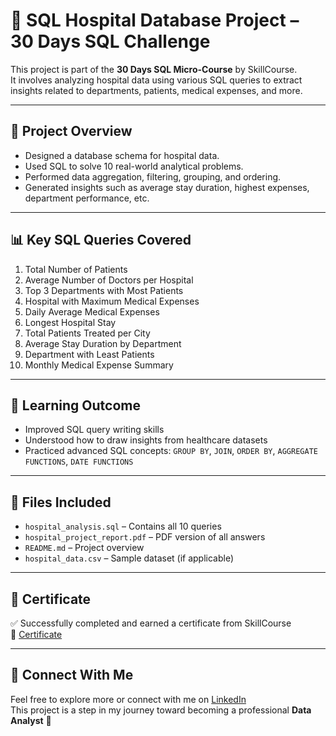 # 🏥 SQL Hospital Database Project – 30 Days SQL Challenge

This project is part of the **30 Days SQL Micro-Course** by SkillCourse.  
It involves analyzing hospital data using various SQL queries to extract insights related to departments, patients, medical expenses, and more.

---

## 📁 Project Overview

- Designed a database schema for hospital data.
- Used SQL to solve 10 real-world analytical problems.
- Performed data aggregation, filtering, grouping, and ordering.
- Generated insights such as average stay duration, highest expenses, department performance, etc.

---

## 📊 Key SQL Queries Covered

1. Total Number of Patients  
2. Average Number of Doctors per Hospital  
3. Top 3 Departments with Most Patients  
4. Hospital with Maximum Medical Expenses  
5. Daily Average Medical Expenses  
6. Longest Hospital Stay  
7. Total Patients Treated per City  
8. Average Stay Duration by Department  
9. Department with Least Patients  
10. Monthly Medical Expense Summary

---

## 🧠 Learning Outcome

- Improved SQL query writing skills
- Understood how to draw insights from healthcare datasets
- Practiced advanced SQL concepts: `GROUP BY`, `JOIN`, `ORDER BY`, `AGGREGATE FUNCTIONS`, `DATE FUNCTIONS`

---

## 📂 Files Included

- `hospital_analysis.sql` – Contains all 10 queries
- `hospital_project_report.pdf` – PDF version of all answers
- `README.md` – Project overview
- `hospital_data.csv` – Sample dataset (if applicable)

---

## 🪪 Certificate

✅ Successfully completed and earned a certificate from SkillCourse  
🔗 [Certificate](https://github.com/Pushpak-Bhalavi/sql-hospitals-database-projecthospital-sql-analysis/blob/main/SQL_145-249-1c0a928d967b6c6fc283153716a8d4ab-40-80.pdf)

---

## 📌 Connect With Me

Feel free to explore more or connect with me on [LinkedIn](https://www.linkedin.com/in/pushpak-bhalavi/)  
This project is a step in my journey toward becoming a professional **Data Analyst** 🚀

